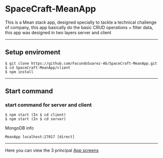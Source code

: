 # SpaceCraft-MeanApp
This is a Mean stack app, designed specially to tackle a technical challenge of company, this app basically do the basic CRUD operations + filter data, this app was designed  in two layers server and client

***

## Setup enviroment
```
$ git clone https://github.com/FacundoSuarez-46/SpaceCraft-MeanApp.git
$ cd SpaceCraft-MeanApp/client
$ npm install
```
***
## Start command
### start command for server and client
```
$ npm start (In $ cd client)
$ npm start (In $ cd server)
```

MongoDB info 
```
MeanApp localhost:27017 [direct]
```


***
Here you can view the 3 principal [App screens](https://drive.google.com/drive/folders/1YMtsbU0BFvgxdFTM4I37P49WK-BvxzHZ?usp=sharing)



